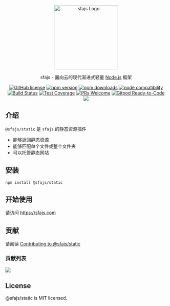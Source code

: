 <p align="center">
  <a href="https://sfajs.com/" target="blank"><img src="https://sfajs.com/images/logo.png" alt="sfajs Logo" width="200"/></a>
</p>

<p align="center">sfajs - 面向云的现代渐进式轻量 <a href="http://nodejs.org" target="_blank">Node.js</a> 框架</p>
<p align="center">
    <a href="https://github.com/sfajs/static/blob/main/LICENSE" target="_blank"><img src="https://img.shields.io/badge/license-MIT-blue.svg" alt="GitHub license" /></a>
    <a href=""><img src="https://img.shields.io/npm/v/@sfajs/static.svg" alt="npm version"></a>
    <a href=""><img src="https://badgen.net/npm/dt/@sfajs/static" alt="npm downloads"></a>
    <a href="https://nodejs.org/en/about/releases/"><img src="https://img.shields.io/node/v/vite.svg" alt="node compatibility"></a>
    <a href="#"><img src="https://github.com/sfajs/static/actions/workflows/test.yml/badge.svg?branch=main" alt="Build Status"></a>
    <a href="https://codecov.io/gh/sfajs/static/branch/main"><img src="https://img.shields.io/codecov/c/github/sfajs/static/main.svg" alt="Test Coverage"></a>
    <a href="https://github.com/sfajs/static/pulls"><img src="https://img.shields.io/badge/PRs-welcome-brightgreen.svg" alt="PRs Welcome"></a>
    <a href="https://gitpod.io/#https://github.com/sfajs/static"><img src="https://img.shields.io/badge/Gitpod-Ready--to--Code-blue?logo=gitpod" alt="Gitpod Ready-to-Code"></a>
    <a href="https://paypal.me/ihalwang" target="_blank"><img src="https://img.shields.io/badge/Donate-PayPal-ff3f59.svg"/></a>
</p>

## 介绍

`@sfajs/static` 是 `sfajs` 的静态资源插件

- 能够返回静态资源
- 能够匹配单个文件或整个文件夹
- 可以托管静态网站

## 安装

```
npm install @sfajs/static
```

## 开始使用

请访问 <https://sfajs.com>

## 贡献

请阅读 [Contributing to @sfajs/static](https://github.com/sfajs/static/blob/main/CONTRIBUTING.md)

### 贡献列表

<a href="https://github.com/sfajs/static/graphs/contributors">
  <img src="https://contrib.rocks/image?repo=sfajs/static" />
</a>

## License

@sfajs/static is MIT licensed.
